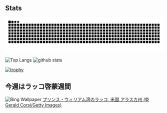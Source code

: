 ## Stats
<picture>
  <source media="(prefers-color-scheme: dark)" srcset="https://raw.githubusercontent.com/ba230t/ba230t/output/github-contribution-grid-snake-dark.svg">
  <source media="(prefers-color-scheme: light)" srcset="https://raw.githubusercontent.com/ba230t/ba230t/output/github-contribution-grid-snake.svg">
  <img alt="github contribution grid snake animation" src="https://raw.githubusercontent.com/ba230t/ba230t/output/github-contribution-grid-snake.svg">
</picture>

<p align="left">
  <img alt="Top Langs" height="150px" src="https://github-readme-stats.vercel.app/api/top-langs/?username=ba230t&layout=compact&theme=transparent" />
  <img alt="github stats" height="150px" src="https://github-readme-stats.vercel.app/api?username=ba230t&theme=transparent" />
</p>

[![trophy](https://github-profile-trophy.vercel.app/?username=ba230t&theme=transparent&column=7)](https://github.com/ryo-ma/github-profile-trophy)


<!-- Bing Wallpaper Start -->
## 今週はラッコ啓蒙週間
![Bing Wallpaper](https://www.bing.com/th?id=OHR.IcebergOtter_JA-JP1353399604_1920x1080.jpg&rf=LaDigue_1920x1080.jpg&pid=hp)
[プリンス・ウィリアム湾のラッコ,  米国 アラスカ州 (© Gerald Corsi/Getty Images)](https://www.bing.com/search?q=%E3%83%97%E3%83%AA%E3%83%B3%E3%82%B9%E3%83%BB%E3%82%A6%E3%82%A3%E3%83%AA%E3%82%A2%E3%83%A0%E6%B9%BE%E3%81%AE%E3%83%A9%E3%83%83%E3%82%B3&form=hpcapt&filters=HpDate%3a%2220240922_1500%22)
<!-- Bing Wallpaper End -->
